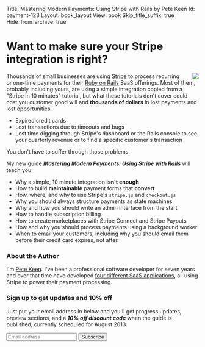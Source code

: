 Title: Mastering Modern Payments: Using Stripe with Rails by Pete Keen
Id: payment-123
Layout: book_layout
View: book
Skip_title_suffix: true
Hide_from_archive: true

# Want to make sure your Stripe integration is right?

<p>
<img style="float: right; margin-left: 20px;" src="http://files.bugsplatcdn.com/files/e1aa9b6c8960a1012ce2/stripe_rails.png">
Thousands of small businesses are using <a href="https://www.stripe.com">Stripe</a> to process recurring or one-time payments for their <a href="http://rubyonrails.org">Ruby on Rails</a> SaaS offerings. Most of them, probably including yours, are using a simple integration copied from a "Stripe in 10 minutes" tutorial, but what these tutorials don't cover could cost you customer good will and  <strong>thousands of dollars</strong> in lost payments and lost opportunities. 
</p>

* Expired credit cards
* Lost transactions due to timeouts and bugs
* Lost time digging through Stripe's dashboard or the Rails console to see your quarterly revenue or to find a specific customer's transaction

<p class="jumbo">You don't have to suffer through those problems</p>

My new guide <strong><em>Mastering Modern Payments: Using Stripe with Rails</em></strong> will teach you:

* Why a simple, 10 minute integration **isn't enough**
* How to build **maintainable** payment forms that **convert**
* How, where, and why to use Stripe's `stripe.js` and `checkout.js`
* Why you should always structure payments as state machines
* Why and how you should write an admin interface from the start
* How to handle subscription billing
* How to create marketplaces with Stripe Connect and Stripe Payouts
* How and why you should process payments using a background worker
* When to email your customers, including why you should email them
  before their credit card expires, not after.

<div class="well">
<h3>About the Author</h3>
I'm <a href="http://www.petekeen.com">Pete Keen</a>. I've been a professional software developer for seven years and over that time have developed <a href="/projects">four different SaaS applications</a>, all using Stripe to power their payment processing.
</div>


<div class="well">
<h3>Sign up to get updates and 10% off</h3>

<p>Just put your email address in below and you'll get progress updates, preview sections, and a <em><strong>10% off discount code</strong></em> when the guide is published, currently scheduled for August 2013.</p>

<form action="http://bugsplat.us6.list-manage.com/subscribe/post?u=4d4742d4ee66f8c62af747acb&amp;id=1920a1a25a" method="post" class="form form-big form-inline" target="_blank">
    <div class="input-append">
	<input type="email" value="" name="EMAIL" id="mce-EMAIL" placeholder="Email address">
	<input type="submit" value="Subscribe" name="subscribe" id="mc-embedded-subscribe" class="btn btn-primary">
    </div>
</form>
</div>
